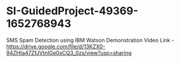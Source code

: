 # SI-GuidedProject-49369-1652768943
SMS Spam Detection using IBM Watson
Demonstration Video Link - https://drive.google.com/file/d/13KZX0-94ZHta47ZfJVtnIGe0xCQ3_0zs/view?usp=sharing
